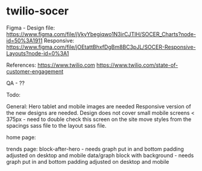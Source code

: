 # twilio-socer

Figma - Design file: https://www.figma.com/file/jVkyYbegiqwo1N3irCJTIH/SOCER_Charts?node-id=50%3A1911
Responsive: https://www.figma.com/file/jOEtattBhxfDgBm8BC3pJL/SOCER-Responsive-Layouts?node-id=0%3A1

References:
https://www.twilio.com
https://www.twilio.com/state-of-customer-engagement



QA - ??



Todo:



General:
	Hero tablet and mobile images are needed
	Responsive version of the new designs are needed.
	Design does not cover small mobile screens < 375px - need to double check this screen on the site
	move styles from the spacings sass file to the layout sass file.

	
home page:


trends page:
	block-after-hero - needs graph put in and bottom padding adjusted on desktop and mobile
	data/graph block with background - needs graph put in and bottom padding adjusted on desktop and mobile

